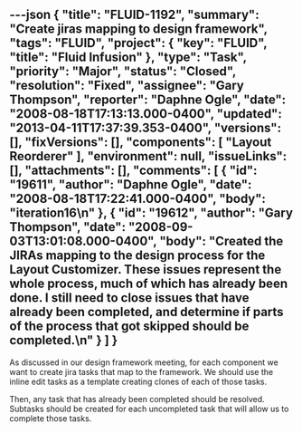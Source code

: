 ---json
{
  "title": "FLUID-1192",
  "summary": "Create jiras mapping to design framework",
  "tags": "FLUID",
  "project": {
    "key": "FLUID",
    "title": "Fluid Infusion"
  },
  "type": "Task",
  "priority": "Major",
  "status": "Closed",
  "resolution": "Fixed",
  "assignee": "Gary Thompson",
  "reporter": "Daphne Ogle",
  "date": "2008-08-18T17:13:13.000-0400",
  "updated": "2013-04-11T17:37:39.353-0400",
  "versions": [],
  "fixVersions": [],
  "components": [
    "Layout Reorderer"
  ],
  "environment": null,
  "issueLinks": [],
  "attachments": [],
  "comments": [
    {
      "id": "19611",
      "author": "Daphne Ogle",
      "date": "2008-08-18T17:22:41.000-0400",
      "body": "iteration16\n"
    },
    {
      "id": "19612",
      "author": "Gary Thompson",
      "date": "2008-09-03T13:01:08.000-0400",
      "body": "Created the JIRAs mapping to the design process for the Layout Customizer.  These issues represent the whole process, much of which has already been done.  I still need to close issues that have already been completed, and determine if parts of the process that got skipped should be completed.\n"
    }
  ]
}
---
As discussed in our design framework meeting, for each component we want to create jira tasks that map to the framework.  We should use the inline edit tasks as a template creating clones of each of those tasks.

Then, any task that has already been completed should be resolved.  Subtasks should be created for each uncompleted task that will allow us to complete those tasks.

        